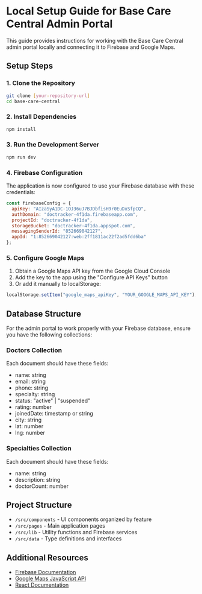 
# Local Setup Guide for Base Care Central Admin Portal

This guide provides instructions for working with the Base Care Central admin portal locally and connecting it to Firebase and Google Maps.

## Setup Steps

### 1. Clone the Repository
```bash
git clone [your-repository-url]
cd base-care-central
```

### 2. Install Dependencies
```bash
npm install
```

### 3. Run the Development Server
```bash
npm run dev
```

### 4. Firebase Configuration
The application is now configured to use your Firebase database with these credentials:

```javascript
const firebaseConfig = {
  apiKey: "AIzaSyA1DC-1OJ36uJ7BJDbfisH9r0EuDxSfpCQ",
  authDomain: "doctracker-4f1da.firebaseapp.com",
  projectId: "doctracker-4f1da",
  storageBucket: "doctracker-4f1da.appspot.com",
  messagingSenderId: "852669042127",
  appId: "1:852669042127:web:2ff1811ac22f2ad5fdd6ba"
};
```

### 5. Configure Google Maps
1. Obtain a Google Maps API key from the Google Cloud Console
2. Add the key to the app using the "Configure API Keys" button
3. Or add it manually to localStorage:
```javascript
localStorage.setItem("google_maps_apiKey", "YOUR_GOOGLE_MAPS_API_KEY");
```

## Database Structure

For the admin portal to work properly with your Firebase database, ensure you have the following collections:

### Doctors Collection
Each document should have these fields:
- name: string
- email: string
- phone: string
- specialty: string
- status: "active" | "suspended"
- rating: number
- joinedDate: timestamp or string
- city: string
- lat: number
- lng: number

### Specialties Collection
Each document should have these fields:
- name: string
- description: string
- doctorCount: number

## Project Structure

- `/src/components` - UI components organized by feature
- `/src/pages` - Main application pages
- `/src/lib` - Utility functions and Firebase services
- `/src/data` - Type definitions and interfaces

## Additional Resources

- [Firebase Documentation](https://firebase.google.com/docs)
- [Google Maps JavaScript API](https://developers.google.com/maps/documentation/javascript)
- [React Documentation](https://reactjs.org/docs/getting-started.html)
